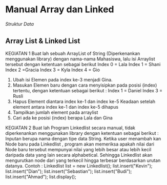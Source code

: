 # Manual Array dan Linked


###### Struktur Data ######
## Array List & Linked List ##



KEGIATAN 1
Buat lah sebuah ArrayList of String (Diperkenankan menggunakan library) dengan nama-nama
Mahasiswa, lalu isi Arraylist tersebut dengan ketentuan sebagai berikut
Index 0 = Lala
Index 1 = Shani
Index 2 =Gracia
Index 3 = Kyla
Index 4 = Gio
1. Ubah isi Elemen pada index ke-3 menjadi Gina.
2. Masukan Elemen baru dengan cara menyisipkan pada posisi (index) tertentu, dengan ketentuan
sebagai berikut :
Index 1 = Daniel
Index 3 = Rusli
3. Hapus Element diantara index ke-1 dan index ke-5
Keadaan setelah element antara index ke-1 dan index ke-5 dihapus 
4. Tampilkan jumlah element pada arraylist
5. Cari ada ke posisi (index) berapa Lala dan Gina


KEGIATAN 2
Buat lah Program Linkedlist secara manual, tidak diperkenankan menggunakan library dengan ketentuan
sebagai berikut :
Inputan berupa nama dengan tipe data String. Ketika user menambah kan Node baru pada Linkedlist ,
program akan memeriksa apakah nilai dari Node baru tersebut mempunyai nilai yang lebih besar atau
lebih kecil daripada data yang lain secara alphabetical. Sehingga Linkedlist akan mengurutkan node dari
yang terkecil hingga terbesar berdasarkan urutan datanya.
Contoh :
Linkedlist list = new Linkedlist();
list.insert("Kevin");
list.insert("Dian");
list.insert("Sebastian");
list.insert("Budi");
list.insert("Ahmad");
list.display();

